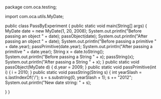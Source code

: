 package com.oca.testing;

import com.oca.utils.MyDate;

public class PassByExperiment {
	public static void main(String[] args) {
		 MyDate date = new MyDate(1, 20, 2008);
		 System.out.println("Before passing an object " + date);
		 passObject(date);
		 System.out.println("After passing an object " + date);
		 System.out.println("Before passing a primitive " +
		date.year);
		 passPrimitive(date.year);
		 System.out.println("After passing a primitive " +
		date.year);
		 String x = date.toString();
		 System.out.println("Before passing a String " + x);
		 passString(x);
		 System.out.println("After passing a String " + x);
		 }
		 public static void passObject(MyDate d) {
		 d.year = 2009;
		 }
		 public static void passPrimitive(int i) {
		 i = 2010;
		 }
		 public static void passString(String s) {
		 int yearSlash = s.lastIndexOf('/');
		 s = s.substring(0, yearSlash + 1);
		 s += "2012";
		 System.out.println("New date string: " + s);

}
}
